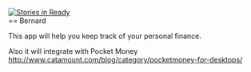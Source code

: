 [![Stories in Ready](https://badge.waffle.io/framallo/bernard.png?label=ready)](https://waffle.io/framallo/bernard)  
== Bernard

This app will help you keep track of your personal finance.

Also it will integrate with Pocket Money 
http://www.catamount.com/blog/category/pocketmoney-for-desktops/

